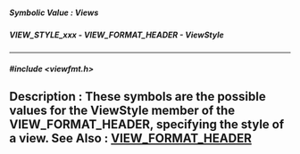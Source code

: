 ##### Symbolic Value : Views
##### VIEW_STYLE_xxx - VIEW_FORMAT_HEADER - ViewStyle
---
##### #include <viewfmt.h>
**Description :**
These symbols are the possible values for the ViewStyle member of the 
VIEW_FORMAT_HEADER, specifying the style of a view.
**See Also :**
[VIEW_FORMAT_HEADER](D:/md_files/VIEW_FORMAT_HEADER.md)
---
